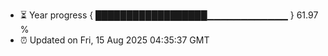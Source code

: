 - ⏳ Year progress { ██████████████████▁▁▁▁▁▁▁▁▁▁▁▁ } 61.97 %
- ⏰ Updated on Fri, 15 Aug 2025 04:35:37 GMT

